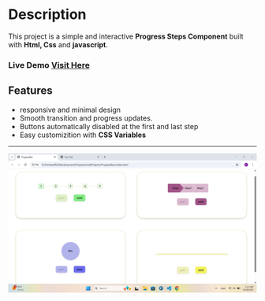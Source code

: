 # Description

This project is a simple and interactive **Progress Steps Component** built with **Html, Css** and **javascript**.

### Live Demo  [Visit Here](https://ftm-khamse.github.io/ProgressSteps/)
## Features 
- responsive and minimal design
- Smooth transition and progress updates.
- Buttons automatically disabled at the first and last step
- Easy customizition with **CSS Variables**

---
![](image/img.png)